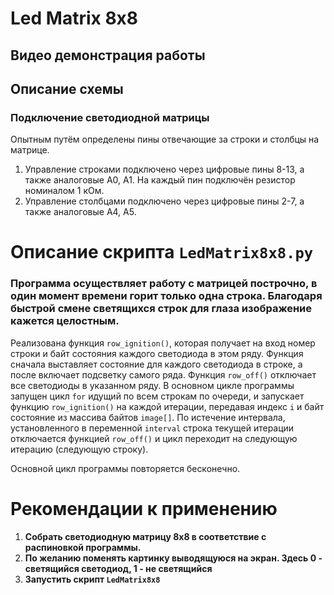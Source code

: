 # Led Matrix 8x8

## Видео демонстрация работы


## Описание схемы
### Подключение светодиодной матрицы
Опытным путём определены пины отвечающие за строки и столбцы на матрице. 
1. Управление строками подключено через цифровые пины 8-13, а также
аналоговые A0, A1. На каждый пин подключён резистор номиналом 1 кОм.
2. Управление столбцами подключено через цифровые пины 2-7, а также аналоговые A4, A5.

# Описание скрипта `LedMatrix8x8.py`
### Программа осуществляет работу с матрицей построчно, в один момент времени горит только одна строка. Благодаря быстрой смене светящихся строк для глаза изображение кажется целостным.
Реализована функция `row_ignition()`, которая получает на вход номер строки и байт состояния каждого светодиода в этом ряду.
Функция сначала выставляет состояние для каждого светодиода в строке, а после включает подсветку самого ряда.
Функция `row_off()` отключает все светодиоды в указанном ряду.
В основном цикле программы запущен цикл `for` идущий по всем строкам по очереди, и запускает функцию `row_ignition()` на каждой итерации,
передавая индекс `i` и байт состояние из массива байтов `image[]`. 
По истечение интервала, установленного в переменной `interval` строка текущей итерации отключается функцией `row_off()` и цикл переходит
на следующую итерацию (следующую строку).

Основной цикл программы повторяется бесконечно.

# Рекомендации к применению
1. **Собрать светодиодную матрицу 8х8 в соответствие с распиновкой программы.**
2. **По желанию поменять картинку выводящуюся на экран. Здесь 0 - светящийся светодиод, 1 - не светящийся**
3. **Запустить скрипт `LedMatrix8x8`**
